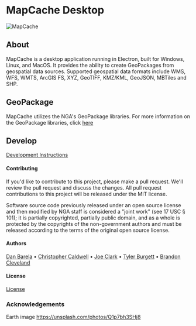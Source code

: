 # MapCache Desktop
![MapCache](images/screenshots/application.png)


## About
MapCache is a desktop application running in Electron, built for Windows, Linux, and MacOS. It provides the ability to create GeoPackages from geospatial data sources. Supported geospatial data formats include WMS, WFS, WMTS, ArcGIS FS, XYZ, GeoTIFF, KMZ/KML, GeoJSON, MBTiles and SHP.

## GeoPackage
MapCache utilizes the NGA's GeoPackage libraries. For more information on the GeoPackage libraries, click [here](https://github.com/ngageoint/GeoPackage)

## Develop
[Development Instructions](BUILD.md)

#### Contributing
If you'd like to contribute to this project, please make a pull request. We'll review the pull request and discuss the changes. All pull request contributions to this project will be released under the MIT license.

Software source code previously released under an open source license and then modified by NGA staff is considered a "joint work" (see 17 USC § 101); it is partially copyrighted, partially public domain, and as a whole is protected by the copyrights of the non-government authors and must be released according to the terms of the original open source license.

#### Authors

[Dan Barela](https://github.com/danielbarela) • [Christopher Caldwell](https://github.com/caldwellc) • [Joe Clark](https://github.com/jclark118) • [Tyler Burgett](https://github.com/tyburg) • [Brandon Cleveland](https://github.com/bcleveland1022)

#### License

[License](LICENSE)

### Acknowledgements
Earth image
https://unsplash.com/photos/Q1p7bh3SHj8
